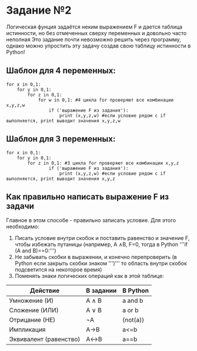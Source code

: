 # Задание №2
Логическая фунция задаётся неким выражением F и дается таблица истинности, но без отмеченных сверху переменных и довольно часто неполная
Это задание почти невозможно решить через программу, однако можно упростить эту задачу создав свою таблицу истинности в Python!
## Шаблон для 4 переменных:
```
for x in 0,1:
    for y in 0,1:
        for z in 0,1:
            for w in 0,1: #4 цикла for проверяют все комбинации x,y,z,w
                if ('выражение F из задания'): 
                    print (x,y,z,w) #если условие рядом с if выполняется, print выводит значения x,y,z,w
```
## Шаблон для 3 переменных:
```
for x in 0,1:
    for y in 0,1:
        for z in 0,1: #3 цикла for проверяют все комбинации x,y,z
                if ('выражение F из задания'): 
                    print (x,y,z,w) #если условие рядом с if выполняется, print выводит значения x,y,z
```
## Как правильно написать выражение F из задачи
Главное в этом способе - правильно записать условие. Для этого необходимо:

1. Писать условие внутри скобок и поставить равенство и значение F, чтобы избежать путаницы (например, A &and;B, F=0, тогда в Python '''if (A and B)==0:''')
2. Не забывать скобки в выражении, и конечно перепроверить (в Python если закрыть скобки знаком ''')''' то область внутри скобок подсветится на некоторое время)
3. Поменять знаки логических операций как в этой таблице:

| Действие | В задании  | В Python |
| --- | --- | --- |
| Умножение (И)  | A &and; B | a and b  |
| Сложение (ИЛИ) | A &or; B  | a or b  |
| Отрицание (НЕ) | &not;A | (not(a)) |
| Импликация | A&rarr;B | a<=b |
| Эквивалент (равенство) | A&harr;B | a==b |
